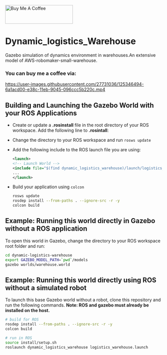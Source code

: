 
<a href="https://www.buymeacoffee.com/beraru" target="_blank"><img src="https://cdn.buymeacoffee.com/buttons/v2/default-blue.png" alt="Buy Me A Coffee" style="height: 60px !important;width: 217px !important;" ></a>
# Dynamic_logistics_Warehouse

Gazebo simulation of dynamics environment in warehouses.An extensive model of AWS-robomaker-small-warehouse.

  ### You can buy me a coffee via:




https://user-images.githubusercontent.com/27731036/125346494-6a1acd00-e38c-11eb-9045-096ccc5b220c.mp4







## Building and Launching the Gazebo World with your ROS Applications

* Create or update a **.rosinstall** file in the root directory of your ROS workspace. Add the following line to **.rosintall**:

 

* Change the directory to your ROS workspace and run `rosws update`

* Add the following include to the ROS launch file you are using:

  ```xml
  <launch>
  <!-- Launch World -->
  <include file="$(find dynamic_logistics_warehouse)/launch/logistics_warehouse.launch"/>
  ...
  </launch>
  ```

* Build your application using `colcon`

  ```bash
  rosws update
  rosdep install --from-paths . --ignore-src -r -y
  colcon build
  ```

## Example: Running this world directly in Gazebo without a ROS application

To open this world in Gazebo, change the directory to your ROS workspace root folder and run:

```bash
cd dynamic-logistics-warehouse
export GAZEBO_MODEL_PATH=`pwd`/models
gazebo worlds/warehouse.world
```




  

## Example: Running this world directly using ROS without a simulated robot

To launch this base Gazebo world without a robot, clone this repository and run the following commands. **Note: ROS and gazebo must already be installed on the host.** 

```bash
# build for ROS
rosdep install --from-paths . --ignore-src -r -y
colcon build

# run in ROS
source install/setup.sh
roslaunch dynamic_logistics_warehouse logistics_warehouse.launch
```
